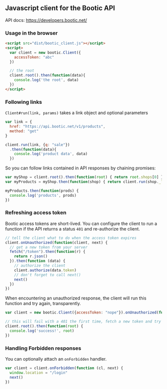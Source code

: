 ## Javascript client for the Bootic API

API docs: https://developers.bootic.net/

### Usage in the browser

```html
<script src="dist/bootic_client.js"></script>
<script>
  var client = new bootic.Client({
    accessToken: "abc"
  })

  // the root
  client.root().then(function(data){
    console.log('the root', data)
  })
</script>
```

### Following links

`Client#run(link, params)` takes a link object and optional parameters

```javascript
var link = {
  href: "https://api.bootic.net/v1/products",
  method: "get"
}

client.run(link, {q: "sale"})
  .then(function(data){
    console.log('product data', data)
  })
```

So you can follow links contained in API responses by chaining promises:

```javascript
var myShop = client.root().then(function(root) { return root.shops[0] })
var myProducts = myShop.then(function(shop) { return client.run(shop._links["btc:products"]) })

myProducts.then(function(prods) {
  console.log('products', prods)
})
```

### Refreshing access token

Bootic access tokens are short-lived. You can configure the client to run a function if the API returns a status `401` and re-authorize the client.

```javascript
// tell the client what to do when the access token expires
client.onUnauthorized(function(client, next) {
  // get a new token from your server
  fetch("/token").then(function(r) {
    return r.json()
  }).then(function (data) {
    // authorize the client
    client.authorize(data.token)
    // don't forget to call next()
    next()
  })
})
```

When encountering an unauthorized response, the client will run this function and try again, transparently.

```javascript
var client = new bootic.Client({accessToken: "nope"}).onUnauthorized(function(client, next){ ... })

// this will fail with a 401 the first time, fetch a new token and try again
client.root().then(function(root) {
  console.log('success!', root)
})
```

### Handling Forbidden responses

You can optionally attach an `onForbidden` handler.

```javascript
var client = client.onForbidden(function (cl, next) {
  window.location = "/login"
  next()
})
```
